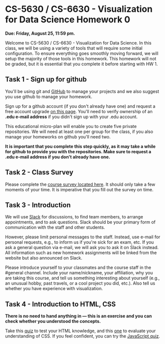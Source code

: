 # CS-5630 / CS-6630 - Visualization for Data Science Homework 0

**Due: Friday, August 25, 11:59 pm.**

Welcome to CS-5630 / CS-6630 - Visualization for Data Science.  In this class, we will be using a variety of tools that will require some initial configuration. To ensure everything goes smoothly moving forward, we will setup the majority of those tools in this homework.  This homework will not be graded, but it is essential that you complete it before starting with HW 1.

## Task 1 - Sign up for github

You'll be using git and [GitHub](http://github.com) to manage your projects and we also suggest you use github to manage your homework.

Sign up for a github account (if you don't already have one) and request a free account upgrade [on this page](https://education.github.com/). You'll need to verify ownership of an **.edu e-mail address** if you didn't sign up with your .edu account. 

This educational micro-plan will enable you to create five private repositories. We will need at least one per group for the class, if you also manage your homeworks on github you'll need two. 

**It is important that you complete this step quickly, as it may take a while for github to provide you with the repositories. Make sure to request a .edu e-mail address if you don't already have one.**

## Task 2 - Class Survey
Please complete the [course survey located here](https://docs.google.com/forms/d/e/1FAIpQLSe6zwpaEcQu9mG3MOF33aqVy6EMGP22BWcan6gjamWBcopRGA/viewform?usp=sf_link). It should only take a few moments of your time. It is imperative that you fill out the survey on time.

## Task 3 - Introduction

We will use [Slack](https://dataviscourse2017.slack.com) for discussions, to find team members, to arrange appointments, and to ask questions. Slack should be your primary form of communication with the staff and other students. 

However, please limit personal messages to the staff. Instead, use e-mail for personal requests, e.g., to inform us if you're sick for an exam, etc. If you ask a general question via e-mail, we will ask you to ask it on Slack instead. All information such as new homework assignments will be linked from the website but also announced on Slack.

Please introduce yourself to your classmates and the course staff in the #general channel. Include your name/nickname, your affiliation, why you are taking this course, and tell us something interesting about yourself (e.g., an unusual hobby, past travels, or a cool project you did, etc.). Also tell us whether you have experience with visualization.

## Task 4 - Introduction to HTML, CSS

**There is no need to hand anything in — this is an exercise and you can check whether you understood the concepts.**

Take this [quiz](http://www.w3schools.com/quiztest/quiztest.asp?qtest=HTML) to test your HTML knowledge, and this [one](http://www.w3schools.com/quiztest/quiztest.asp?qtest=CSS) to evaluate your understanding of CSS. If you feel confident, you can try the [JavaScript quiz](http://www.w3schools.com/quiztest/quiztest.asp?qtest=JavaScript).

